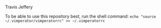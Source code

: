 Travis Jeffery

To be able to use this repository best, run the shell command:
`echo "source ~/.vimperator/vimperatorrc" >> ~/.vimperatorrc`
